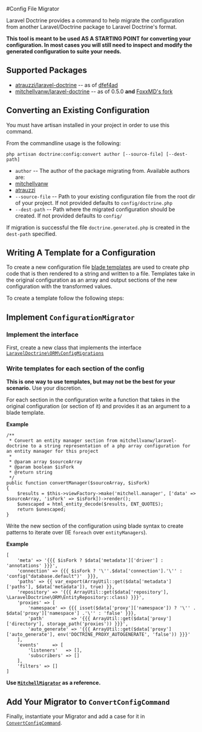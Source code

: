 #Config File Migrator

Laravel Doctrine provides a command to help migrate the configuration from another Laravel/Doctrine package to Laravel Doctrine's format.

**This tool is meant to be used AS A STARTING POINT for converting your configuration. In most cases you will still need to inspect and modify the generated configuration to suite your needs.**

## Supported Packages

* [atrauzzi/laravel-doctrine](https://github.com/atrauzzi/laravel-doctrine) -- as of [dfef4ad](https://github.com/atrauzzi/laravel-doctrine/commit/dfef4ad87801a746a45d94d944a996498086a137)
* [mitchellvanw/laravel-doctrine](https://github.com/mitchellvanw/laravel-doctrine) -- as of 0.5.0 **and** [FoxxMD's fork](https://github.com/FoxxMD/laravel-doctrine)

## Converting an Existing Configuration

You must have artisan installed in your project in order to use this command.

From the commandline usage is the following:

`php artisan doctrine:config:convert author [--source-file] [--dest-path]`

* `author` -- The author of the package migrating from. Available authors are:
 * [mitchellvanw](https://github.com/mitchellvanw/laravel-doctrine)
 * [atrauzzi](https://github.com/atrauzzi/laravel-doctrine)
* `--source-file` -- Path to your existing configuration file from the root dir of your project. If not provided defaults to `config/doctrine.php`
* `--dest-path` -- Path where the migrated configuration should be created. If not provided defaults to `config/`

If migration is successful the file `doctrine.generated.php` is created in the `dest-path` specified.

## Writing A Template for a Configuration

To create a new configuration file [blade templates](http://laravel.com/docs/master/blade) are used to create php code that is then rendered to a string and written to a file. Templates take in the original configuration as an array and output sections of the new configuration with the transformed values.

To create a template follow the following steps:

## Implement `ConfigurationMigrator`

### Implement the interface

First, create a new class that implements the interface [`LaravelDoctrine\ORM\ConfigMigrations`](https://github.com/laravel-doctrine/orm/blob/develop/src/Console/ConfigMigrations/ConfigurationMigrator.php)

### Write templates for each section of the config

**This is one way to use templates, but may not be the best for your scenario.** Use your discretion.

For each section in the configuration write a function that takes in the original configuration (or section of it) and provides it as an argument to a blade template.

**Example**

    /**
     * Convert an entity manager section from mitchellvanw/laravel-doctrine to a string representation of a php array configuration for an entity manager for this project
     *
     * @param array $sourceArray
     * @param boolean $isFork
     * @return string
     */
    public function convertManager($sourceArray, $isFork)
    {
        $results = $this->viewFactory->make('mitchell.manager', ['data' => $sourceArray, 'isFork' => $isFork])->render();
        $unescaped = html_entity_decode($results, ENT_QUOTES);
        return $unescaped;
    }

 Write the new section of the configuration using blade syntax to create patterns to iterate over (IE `foreach` over `entityManagers`).

**Example**

    [
        'meta' => '{{{ $isFork ? $data['metadata']['driver'] : 'annotations' }}}',
        'connection' => {{{ $isFork ? '\''.$data['connection'].'\'' : 'config("database.default")'  }}},
        'paths' => {{ var_export(ArrayUtil::get($data['metadata']['paths'], $data['metadata']), true) }},
        'repository' => '{{{ ArrayUtil::get($data['repository'], \LaravelDoctrine\ORM\EntityRepository::class) }}}',
        'proxies' => [
            'namespace' => {{{ isset($data['proxy']['namespace']) ? '\'' . $data['proxy']['namespace'] .'\'' : 'false' }}},
            'path'          => '{{{ ArrayUtil::get($data['proxy']['directory'], storage_path('proxies')) }}}',
            'auto_generate' => '{{{ ArrayUtil::get($data['proxy']['auto_generate'], env('DOCTRINE_PROXY_AUTOGENERATE', 'false')) }}}'
        ],
        'events'     => [
            'listeners'   => [],
            'subscribers' => []
        ],
        'filters' => []
    ]


**Use [`MitchellMigrator`](https://github.com/laravel-doctrine/orm/blob/master/src/Console/ConfigMigrations/MitchellMigrator.php) as a reference.**

## Add Your Migrator to `ConvertConfigCommand`

Finally, instantiate your Migrator and add a case for it in [`ConvertConfigCommand`](https://github.com/laravel-doctrine/orm/blob/master/src/Console/ConvertConfigCommand.php).